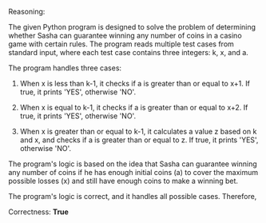 Reasoning:

The given Python program is designed to solve the problem of determining whether Sasha can guarantee winning any number of coins in a casino game with certain rules. The program reads multiple test cases from standard input, where each test case contains three integers: k, x, and a.

The program handles three cases:

1. When x is less than k-1, it checks if a is greater than or equal to x+1. If true, it prints 'YES', otherwise 'NO'.

2. When x is equal to k-1, it checks if a is greater than or equal to x+2. If true, it prints 'YES', otherwise 'NO'.

3. When x is greater than or equal to k-1, it calculates a value z based on k and x, and checks if a is greater than or equal to z. If true, it prints 'YES', otherwise 'NO'.

The program's logic is based on the idea that Sasha can guarantee winning any number of coins if he has enough initial coins (a) to cover the maximum possible losses (x) and still have enough coins to make a winning bet.

The program's logic is correct, and it handles all possible cases. Therefore,

Correctness: **True**